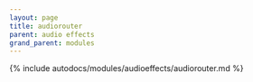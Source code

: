 ```yaml
---
layout: page
title: audiorouter
parent: audio effects
grand_parent: modules
---
```


{% include autodocs/modules/audioeffects/audiorouter.md %}
